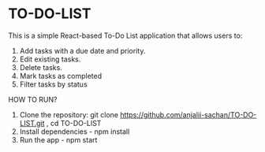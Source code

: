 # TO-DO-LIST

This is a simple React-based To-Do List application that allows users to:
 1) Add tasks with a due date and priority.
 2) Edit existing tasks.
 3) Delete tasks.
 4) Mark tasks as completed
 5) Filter tasks by status

HOW TO RUN?

1) Clone the repository:
    git clone
    https://github.com/anjalii-sachan/TO-DO-LIST.git , 
    cd TO-DO-LIST
3) Install dependencies - npm install
4) Run the app - npm start
